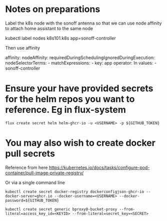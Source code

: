 # Notes on preparations

Label the k8s node with the sonoff antenna so that we can use node affinity to attach home assistant to the same node

  kubectl label nodes k8s101.k8s app=sonoff-controller

Then use affinity

  affinity:
    nodeAffinity:
      requiredDuringSchedulingIgnoredDuringExecution:
        nodeSelectorTerms:
        - matchExpressions:
          - key: app
            operator: In
            values:
            - sonoff-controller

# Ensure your have provided secrets for the helm repos you want to reference. Eg in flux-system

    flux create secret helm helm-ghcr-io -u <USERNAME> -p ${GITHUB_TOKEN}

# You may also wish to create docker pull secrets

Reference from here https://kubernetes.io/docs/tasks/configure-pod-container/pull-image-private-registry/

Or via a single command line

    kubectl create secret docker-registry dockerconfigjson-ghcr-io --docker-server=ghcr.io --docker-username=<USERNAME> --docker-password=${GITHUB_TOKEN}

    kubectl create secret generic bproxy0-bucket-proxy --from-literal=access_key_id=<KEYID> --from-literal=secret_key=<SECRET>
